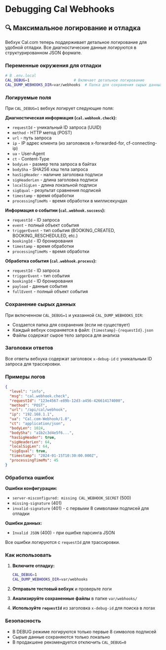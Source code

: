 # Debugging Cal Webhooks

## 🔍 Максимальное логирование и отладка

Вебхук Cal.com теперь поддерживает детальное логирование для удобной отладки. Все диагностические данные логируются в структурированном JSON формате.

### Переменные окружения для отладки

```bash
# В .env.local
CAL_DEBUG=1                    # Включает детальное логирование
CAL_DUMP_WEBHOOKS_DIR=var/webhooks  # Папка для сохранения сырых данных
```

### Логируемые поля

При `CAL_DEBUG=1` вебхук логирует следующие поля:

**Диагностическая информация (`cal.webhook.check`):**
- `requestId` - уникальный ID запроса (UUID)
- `method` - HTTP метод (POST)
- `url` - путь запроса
- `ip` - IP адрес клиента (из заголовков x-forwarded-for, cf-connecting-ip)
- `ua` - User-Agent
- `ct` - Content-Type
- `bodyLen` - размер тела запроса в байтах
- `bodySha` - SHA256 хэш тела запроса
- `hasSigHeader` - наличие заголовка подписи
- `sigHeaderLen` - длина заголовка подписи
- `localSigLen` - длина локальной подписи
- `sigEqual` - результат сравнения подписей
- `timestamp` - время обработки
- `processingTimeMs` - время обработки в миллисекундах

**Информация о событии (`cal.webhook.success`):**
- `requestId` - ID запроса
- `event` - полный объект события
- `triggerEvent` - тип события (BOOKING_CREATED, BOOKING_RESCHEDULED, etc.)
- `bookingId` - ID бронирования
- `timestamp` - время обработки
- `processingTimeMs` - время обработки

**Обработка события (`cal.webhook.process`):**
- `requestId` - ID запроса
- `triggerEvent` - тип события
- `bookingId` - ID бронирования
- `payload` - данные события
- `fullEvent` - полный объект события

### Сохранение сырых данных

При включенном `CAL_DEBUG=1` и указанной `CAL_DUMP_WEBHOOKS_DIR`:
- Создается папка для сохранения (если не существует)
- Каждый вебхук сохраняется в файл: `{timestamp}-{requestId}.json`
- Файлы содержат сырое тело запроса для анализа

### Заголовки ответов

Все ответы вебхука содержат заголовок `x-debug-id` с уникальным ID запроса для трассировки.

### Примеры логов

```json
{
  "level": "info",
  "msg": "cal.webhook.check",
  "requestId": "123e4567-e89b-12d3-a456-426614174000",
  "method": "POST",
  "url": "/api/cal/webhook",
  "ip": "192.168.1.1",
  "ua": "Cal.com-Webhook/1.0",
  "ct": "application/json",
  "bodyLen": 1024,
  "bodySha": "a1b2c3d4e5f6...",
  "hasSigHeader": true,
  "sigHeaderLen": 64,
  "localSigLen": 64,
  "sigEqual": true,
  "timestamp": "2024-01-15T10:30:00.000Z",
  "processingTimeMs": 45
}
```

### Обработка ошибок

**Ошибки конфигурации:**
- `server-misconfigured: missing CAL_WEBHOOK_SECRET` (500)
- `missing-signature` (401)
- `invalid-signature` (401) - с первыми 8 символами подписей для отладки

**Ошибки данных:**
- `Invalid JSON` (400) - при ошибке парсинга JSON

Все ошибки логируются с `requestId` для трассировки.

### Как использовать

1. **Включите отладку:**
   ```bash
   CAL_DEBUG=1
   CAL_DUMP_WEBHOOKS_DIR=var/webhooks
   ```

2. **Отправьте тестовый вебхук** и проверьте логи

3. **Анализируйте сохраненные файлы** в папке `var/webhooks/`

4. **Используйте `requestId`** из заголовка `x-debug-id` для поиска в логах

### Безопасность

- В DEBUG режиме логируются только первые 8 символов подписей
- Сырые данные сохраняются только локально
- В продакшене рекомендуется отключить `CAL_DEBUG=0`
